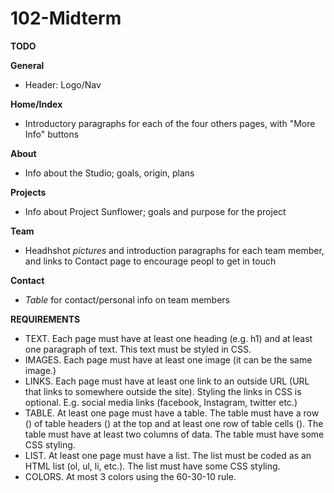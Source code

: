 # 102-Midterm

**TODO**

__General__
- Header: Logo/Nav

__Home/Index__
- Introductory paragraphs for each of the four others pages, with "More Info" buttons

__About__
- Info about the Studio; goals, origin, plans

__Projects__
- Info about Project Sunflower; goals and purpose for the project

__Team__
- Headhshot *pictures* and introduction paragraphs for each team member, and links to Contact page to encourage peopl to get in touch

__Contact__
- *Table* for contact/personal info on team members

**REQUIREMENTS**
- TEXT. Each page must have at least one heading (e.g. h1) and at least one paragraph of text. This text must be styled in CSS.
- IMAGES. Each page must have at least one image (it can be the same image.)
- LINKS. Each page must have at least one link to an outside URL (URL that links to somewhere outside the site). Styling the links in CSS is optional. E.g. social media links (facebook, Instagram, twitter etc.)
 - TABLE. At least one page must have a table. The table must have a row (<tr>) of table headers (<th>) at the top and at least one row of table cells (<td>). The table must have at least two columns of data. The table must have some CSS styling.
 - LIST. At least one page must have a list. The list must be coded as an HTML list (ol, ul, li, etc.). The list must have some CSS styling.
 - COLORS. At most 3 colors using the 60-30-10 rule.
